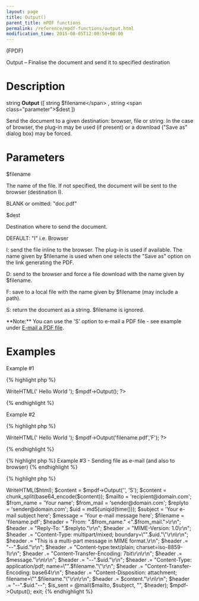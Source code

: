 ```yaml
---
layout: page
title: Output()
parent_title: mPDF functions
permalink: /reference/mpdf-functions/output.html
modification_time: 2015-08-05T12:00:50+00:00
---
```


(FPDF)

Output – Finalise the document and send it to specified destination

# Description

string **Output** ([ string <span class="parameter">$filename</span> , string <span class="parameter">$dest</span> ])

Send the document to a given destination: browser, file or string. In the case of browser, the plug-in may be used (if present) or a download ("Save as" dialog box) may be forced.

# Parameters

<span class="parameter">$filename</span>

The name of the file. If not specified, the document will be sent to the browser (destination I).

<span class="smallblock">BLANK</span> or omitted: "doc.pdf"

<span class="parameter">$dest</span>

Destination where to send the document.

<span class="smallblock">DEFAULT</span>: "I" i.e. Browser

I: send the file inline to the browser. The plug-in is used if available. The name given by <span class="parameter">$filename</span> is used when one selects the "Save as" option on the link generating the PDF.

D: send to the browser and force a file download with the name given by <span class="parameter">$filename</span>.

F: save to a local file with the name given by <span class="parameter">$filename</span> (may include a path).

S: return the document as a string. <span class="parameter">$filename</span> is ignored.

<div class="alert alert-info" role="alert">**Note:** You can use the 'S' option to e-mail a PDF file - see example under <a href="{{ "/real-life-examples/e-mail-a-pdf-file.html" | prepend: site.baseurl }}">E-mail a PDF file</a>.</div>

# Examples

Example #1

{% highlight php %}
<?php

// Sends output inline to browser

$mpdf = new \Mpdf\Mpdf();

$mpdf->WriteHTML('
Hello World
');

$mpdf->Output();

?>
{% endhighlight %}

Example #2

{% highlight php %}
<?php

// Saves file on the server as 'filename.pdf'

$mpdf = new \Mpdf\Mpdf();

$mpdf->WriteHTML('
Hello World
');

$mpdf->Output('filename.pdf','F');

?>
{% endhighlight %}

{% highlight php %}
Example #3 - Sending file as e-mail (and also to browser)
{% endhighlight %}

{% highlight php %}
<?php

$mpdf = new \Mpdf\Mpdf();

$mpdf->WriteHTML($html);

$content = $mpdf->Output('', 'S');

$content = chunk_split(base64_encode($content));

$mailto = 'recipient@domain.com';

$from_name = 'Your name';

$from_mail = 'sender@domain.com';

$replyto = 'sender@domain.com';

$uid = md5(uniqid(time()));

$subject = 'Your e-mail subject here';

$message = 'Your e-mail message here';

$filename = 'filename.pdf';

$header = "From: ".$from_name." <".$from_mail.">\r\n";

$header .= "Reply-To: ".$replyto."\r\n";

$header .= "MIME-Version: 1.0\r\n";

$header .= "Content-Type: multipart/mixed; boundary=\"".$uid."\"\r\n\r\n";

$header .= "This is a multi-part message in MIME format.\r\n";

$header .= "--".$uid."\r\n";

$header .= "Content-type:text/plain; charset=iso-8859-1\r\n";

$header .= "Content-Transfer-Encoding: 7bit\r\n\r\n";

$header .= $message."\r\n\r\n";

$header .= "--".$uid."\r\n";

$header .= "Content-Type: application/pdf; name=\"".$filename."\"\r\n";

$header .= "Content-Transfer-Encoding: base64\r\n";

$header .= "Content-Disposition: attachment; filename=\"".$filename."\"\r\n\r\n";

$header .= $content."\r\n\r\n";

$header .= "--".$uid."--";

$is_sent = @mail($mailto, $subject, "", $header);

$mpdf->Output();

exit;
{% endhighlight %}

